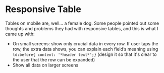 # Responsive Table

Tables on mobile are, well… a female dog. Some people pointed out some thoughts and problems they had with responsive tables, and this is what I came up with:

- On small screens: show only crucial data in every row. If user taps the row, the extra data shows, you can explain each field’s meaning using `td:before{ content: '*header text*';}` (design it so that it's clear to the user that the row can be expanded)
- Show all data on larger screens